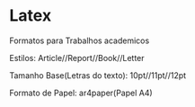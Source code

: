 # Latex
Formatos para Trabalhos academicos

Estilos: Article//Report//Book//Letter
         
Tamanho Base(Letras do texto): 10pt//11pt//12pt 

Formato de Papel: ar4paper(Papel A4)
